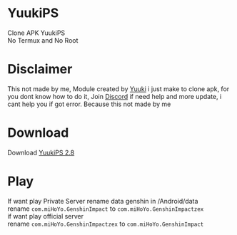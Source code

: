 # YuukiPS
Clone APK YuukiPS <br />
No Termux and No Root

# Disclaimer
This not made by me, Module created by [Yuuki](https://github.com/akbaryahya) i just make to clone apk, for you dont know how to do it, Join [Discord](https://discord.gg/yuukips) if need help and more update, i cant help you if got error. Because this not made by me

# Download
Download [YuukiPS 2.8](https://github.com/ElaXan/YuukiPS/releases/tag/2.8)

# Play
If want play Private Server rename data genshin in /Android/data <br />
rename ```com.miHoYo.GenshinImpact``` to ```com.miHoYo.GenshinImpactzex``` <br />
if want play official server <br />
rename ```com.miHoYo.GenshinImpactzex``` to ```com.miHoYo.GenshinImpact```
